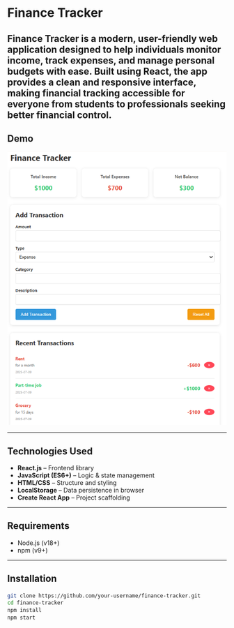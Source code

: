 # Finance Tracker

Finance Tracker is a modern, user-friendly web application designed to help individuals monitor income, track expenses, and manage personal budgets with ease. Built using React, the app provides a clean and responsive interface, making financial tracking accessible for everyone from students to professionals seeking better financial control.
---

## Demo

![Demo](demo.png)

---

## Technologies Used

- **React.js** – Frontend library
- **JavaScript (ES6+)** – Logic & state management
- **HTML/CSS** – Structure and styling
- **LocalStorage** – Data persistence in browser
- **Create React App** – Project scaffolding

---

## Requirements

- Node.js (v18+)
- npm (v9+)

---

## Installation

```bash
git clone https://github.com/your-username/finance-tracker.git
cd finance-tracker
npm install
npm start





